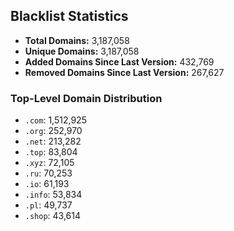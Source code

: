 ## Blacklist Statistics

- **Total Domains:** 3,187,058
- **Unique Domains:** 3,187,058
- **Added Domains Since Last Version:** 432,769
- **Removed Domains Since Last Version:** 267,627

### Top-Level Domain Distribution

-  `.com`: 1,512,925
-  `.org`: 252,970
-  `.net`: 213,282
-  `.top`: 83,804
-  `.xyz`: 72,105
-  `.ru`: 70,253
-  `.io`: 61,193
-  `.info`: 53,834
-  `.pl`: 49,737
-  `.shop`: 43,614
